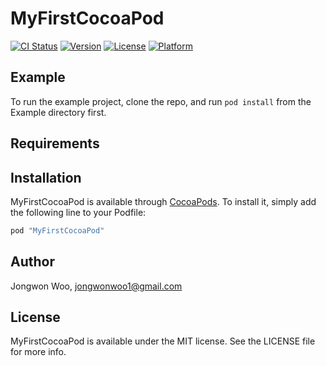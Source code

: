 # MyFirstCocoaPod

[![CI Status](http://img.shields.io/travis/jongwonwoo1@gmail.com/JWFirstCocoaPod.svg?style=flat)](https://travis-ci.org/jongwonwoo1@gmail.com/MyFirstCocoaPod)
[![Version](https://img.shields.io/cocoapods/v/JWFirstCocoaPod.svg?style=flat)](http://cocoapods.org/pods/MyFirstCocoaPod)
[![License](https://img.shields.io/cocoapods/l/JWFirstCocoaPod.svg?style=flat)](http://cocoapods.org/pods/MyFirstCocoaPod)
[![Platform](https://img.shields.io/cocoapods/p/JWFirstCocoaPod.svg?style=flat)](http://cocoapods.org/pods/MyFirstCocoaPod)

## Example

To run the example project, clone the repo, and run `pod install` from the Example directory first.

## Requirements

## Installation

MyFirstCocoaPod is available through [CocoaPods](http://cocoapods.org). To install
it, simply add the following line to your Podfile:

```ruby
pod "MyFirstCocoaPod"
```

## Author

Jongwon Woo, jongwonwoo1@gmail.com

## License

MyFirstCocoaPod is available under the MIT license. See the LICENSE file for more info.
